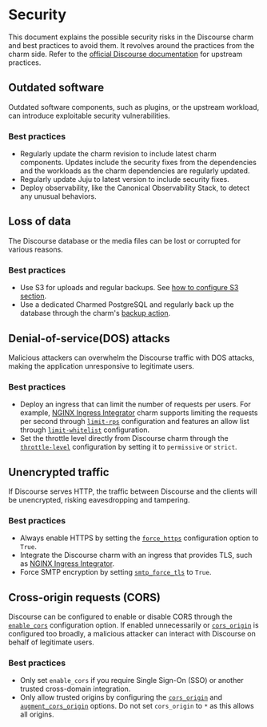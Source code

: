 # Security

This document explains the possible security risks in the Discourse charm and best practices to avoid them. It revolves around the practices from the charm side. Refer to the [official Discourse documentation](https://meta.discourse.org/c/documentation/10?tl=en) for upstream practices. 

## Outdated software

Outdated software components, such as plugins, or the upstream workload, can introduce exploitable security vulnerabilities.

### Best practices

- Regularly update the charm revision to include latest charm components. Updates include the security fixes from the dependencies and the workloads as the charm dependencies are regularly updated.
- Regularly update Juju to latest version to include security fixes.
- Deploy observability, like the Canonical Observability Stack, to detect any unusual behaviors.


## Loss of data

The Discourse database or the media files can be lost or corrupted for various reasons. 

### Best practices

- Use S3 for uploads and regular backups. See [how to configure S3 section](../how-to/configure-s3.md).
- Use a dedicated Charmed PostgreSQL and regularly back up the database through the charm's [backup action](https://canonical-charmed-postgresql.readthedocs-hosted.com/14/how-to/back-up-and-restore/create-a-backup/).

<!-- vale Canonical.007-Headings-sentence-case = NO -->
<!-- DOS is an acronym -->
## Denial-of-service(DOS) attacks
<!-- vale Canonical.007-Headings-sentence-case = YES-->

Malicious attackers can overwhelm the Discourse traffic with DOS attacks, making the application unresponsive to legitimate users.

### Best practices

- Deploy an ingress that can limit the number of requests per users. For example, [NGINX Ingress Integrator](https://charmhub.io/nginx-ingress-integrator) charm supports limiting the requests per second through [`limit-rps`](https://charmhub.io/nginx-ingress-integrator/configurations#limit-rps) configuration and features an allow list through [`limit-whitelist`](https://charmhub.io/nginx-ingress-integrator/configurations#limit-whitelist) configuration. 
- Set the throttle level directly from Discourse charm through the [`throttle-level`](https://charmhub.io/discourse-k8s/configurations#throttle_level) configuration by setting it to `permissive` or `strict`.

## Unencrypted traffic

If Discourse serves HTTP, the traffic between Discourse and the clients will be unencrypted, risking eavesdropping and tampering.

### Best practices

- Always enable HTTPS by setting the [`force_https`](https://charmhub.io/discourse-k8s/configurations#force_https) configuration option to `True`.
- Integrate the Discourse charm with an ingress that provides TLS, such as [NGINX Ingress Integrator](https://charmhub.io/nginx-ingress-integrator).
- Force SMTP encryption by setting [`smtp_force_tls`](https://charmhub.io/discourse-k8s/configurations#smtp_force_tls) to `True`.

<!-- vale Canonical.007-Headings-sentence-case = NO -->
<!-- CORS is an acronym -->
## Cross-origin requests (CORS)
<!-- vale Canonical.007-Headings-sentence-case = YES-->

Discourse can be configured to enable or disable CORS through the [`enable_cors`](https://charmhub.io/discourse-k8s/configurations#enable_cors) configuration option. If enabled unnecessarily or [`cors_origin`](https://charmhub.io/discourse-k8s/configurations#cors_origin) is configured too broadly, a malicious attacker can interact with Discourse on behalf of legitimate users.

### Best practices

- Only set `enable_cors` if you require Single Sign-On (SSO) or another trusted cross-domain integration.
- Only allow trusted origins by configuring the [`cors_origin`](https://charmhub.io/discourse-k8s/configurations#cors_origin) and [`augment_cors_origin`](https://charmhub.io/discourse-k8s/configurations#augment_cors_origin) options. Do not set `cors_origin` to `*` as this allows all origins.